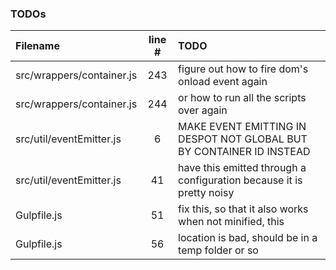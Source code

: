 ### TODOs
| Filename | line # | TODO
|:------|:------:|:------
| src/wrappers/container.js | 243 | figure out how to fire dom's onload event again
| src/wrappers/container.js | 244 | or how to run all the scripts over again
| src/util/eventEmitter.js | 6 | MAKE EVENT EMITTING IN DESPOT NOT GLOBAL BUT BY CONTAINER ID INSTEAD
| src/util/eventEmitter.js | 41 | have this emitted through a configuration because it is pretty noisy
| Gulpfile.js | 51 | fix this, so that it also works when not minified, this
| Gulpfile.js | 56 | location is bad, should be in a temp folder or so